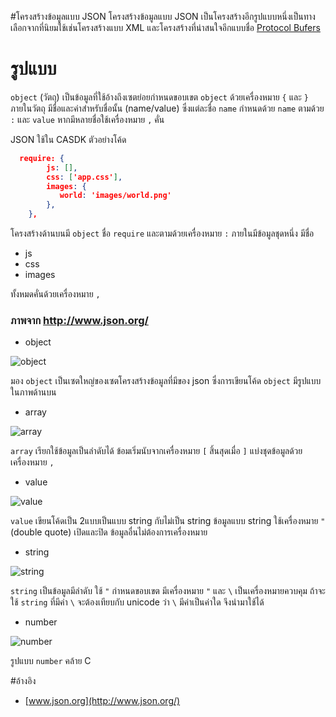 #โครงสร้างข้อมูลแบบ JSON
โครงสร้างข้อมูลแบบ JSON เป็นโครงสร้างอีกรูปแบบหนึ่งเป็นทางเลือกจากที่นิยมใช้เช่นโครงสร้างแบบ XML และโครงสร้างที่น่าสนใจอีกแบบชื่อ [Protocol Bufers](https://developers.google.com/protocol-buffers/) 

# รูปแบบ
`object` (วัตถุ) เป็นข้อมูลที่ใช้อ้างถึงเซตย่อยกำหนดขอบเขต `object` ด้วยเครื่องหมาย `{` และ `}` ภายในวัตถุ มีชื่อและค่าสำหรับชื่อนั้น (name/value) ซึ่งแต่ละชื่อ `name` กำหนดด้วย `name` ตามด้วย `:` และ `value` หากมีหลายชื่อใช้เครื่องหมาย `,` คั่น
 
JSON ใช้ใน CASDK ตัวอย่างโค้ด

```json
  require: {
        js: [],
        css: ['app.css'],
        images: {
           world: 'images/world.png'
        },
    },
```

โครงสร้างด้านบนมี `object` ชื่อ `require` และตามด้วยเครื่องหมาย `:` ภายในมีข้อมูลชุดหนึ่ง มีชื่อ 

* js
* css
* images

ทั้งหมดคั่นด้วยเครื่องหมาย `,` 

### ภาพจาก http://www.json.org/ 

* object

![object](http://www.json.org/object.gif)

มอง `object` เป็นเซตใหญ่ของเซตโครงสร้างข้อมูลที่มีของ json ซึ่งการเขียนโค้ด `object` มีรูปแบบในภาพด้านบน 

* array

![array](http://www.json.org/array.gif)

`array` เรียกใช้ข้อมูลเป็นลำดับได้ ข้อมเริ่มนับจากเครื่องหมาย `[` สิ้นสุดเมื่อ `]` แบ่งชุดข้อมูลด้วยเครื่องหมาย `,` 

* value

![value](http://www.json.org/value.gif)

`value` เขียนโค้ดเป็น 2แบบเป็นแบบ string กับไม่เป็น string ข้อมูลแบบ string ใช้เครื่องหมาย `"` (double quote) เปิดและปิด ข้อมูลอื่นไม่ต้องการเครื่องหมาย

* string

![string](http://www.json.org/string.gif)

`string` เป็นข้อมูลมีลำดับ ใช้ `"` กำหนดขอบเขต มีเครื่องหมาย `"` และ `\` เป็นเครื่องหมายควบคุม ถ้าจะใช้ `string` ที่มีค่า `\` จะต้องเทียบกับ unicode ว่า `\` มีค่าเป็นค่าใด จึงนำมาใช้ได้ 

* number

![number](http://www.json.org/number.gif)

รูปแบบ `number` คล้าย C 

#อ้างอิง
* [www.json.org](http://www.json.org/)